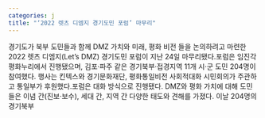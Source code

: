 ```yaml
---
categories: j
title: "‘2022 렛츠 디엠지 경기도민 포럼’ 마무리"
---
```

경기도가 북부 도민들과 함께 DMZ 가치와 미래, 평화 비전 들을 논의하려고 마련한 2022 렛츠 디엠지(Let’s DMZ) 경기도민 포럼이 지난 24일 마무리됐다.포럼은 임진각 평화누리에서 진행됐으며, 김포·파주 같은 경기북부·접경지역 11개 시·군 도민 204명이 참여했다. 행사는 킨텍스와 경기문화재단, 평화통일비전 사회적대화 시민회의가 주관하고 통일부가 후원했다.포럼은 대화 방식으로 진행됐다. DMZ와 평화 가치에 대해 도민들은 이념 간(진보·보수), 세대 간, 지역 간 다양한 태도와 견해를 가졌다. 이날 204명의 경기북부